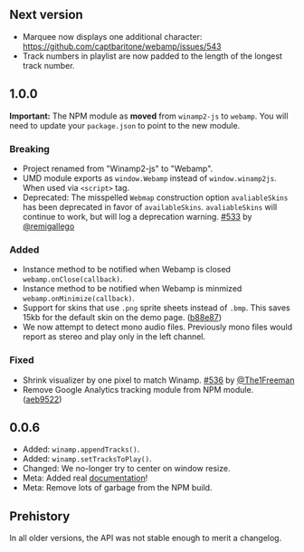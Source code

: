 ## Next version

* Marquee now displays one additional character: https://github.com/captbaritone/webamp/issues/543
* Track numbers in playlist are now padded to the length of the longest track number.

## 1.0.0

**Important:** The NPM module as **moved** from `winamp2-js` to `webamp`. You will need to update your `package.json` to point to the new module.

### Breaking

* Project renamed from "Winamp2-js" to "Webamp".
* UMD module exports as `window.Webamp` instead of `window.winamp2js`. When used via `<script>` tag.
* Deprecated: The misspelled `Webmap` construction option `avaliableSkins` has been deprecated in favor of `availableSkins`. `avaliableSkins` will continue to work, but will log a deprecation warning. [#533](https://github.com/captbaritone/webamp/pull/533) by [@remigallego](https://github.com/remigallego)

### Added

* Instance method to be notified when Webamp is closed `webamp.onClose(callback)`.
* Instance method to be notified when Webamp is minmized `webamp.onMinimize(callback)`.
* Support for skins that use `.png` sprite sheets instead of `.bmp`. This saves 15kb for the default skin on the demo page. ([b88e87](https://github.com/captbaritone/winamp2-js/commit/b88e87b6584fd9db2e2295addab7bba0c1acd226))
* We now attempt to detect mono audio files. Previously mono files would report as stereo and play only in the left channel.

### Fixed

* Shrink visualizer by one pixel to match Winamp. [#536](https://github.com/captbaritone/winamp2-js/issues/536) by [@The1Freeman](https://github.com/The1Freeman)
* Remove Google Analytics tracking module from NPM module. ([aeb9522](https://github.com/captbaritone/winamp2-js/commit/aeb9522a47ac4032f0f73fe7828c3ef01728d6aa))

## 0.0.6

* Added: `winamp.appendTracks()`.
* Added: `winamp.setTracksToPlay()`.
* Changed: We no-longer try to center on window resize.
* Meta: Added real [documentation](./docs/usage.md)!
* Meta: Remove lots of garbage from the NPM build.

## Prehistory

In all older versions, the API was not stable enough to merit a changelog.
